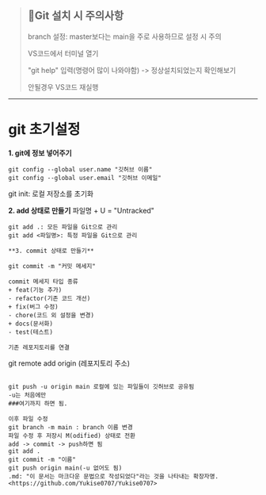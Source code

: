 > ## :rotating_light:Git 설치 시 주의사항
>
> branch 설정: master보다는 main을 주로 사용하므로 설정 시 주의
>
> VS코드에서 터미널 열기
>
> "git help" 입력(명령어 많이 나와야함) -> 정상설치되었는지 확인해보기
>
> 안될경우 VS코드 재실행

-------------------------------------------------------------------------------------------------------------------------

# git 초기설정
**1. git에 정보 넣어주기**
```
git config --global user.name "깃허브 이름"
git config --global user.email "깃허브 이메일"
```

git init: 로컬 저장소를 초기화

**2. add 상태로 만들기**
파일명 + U = "Untracked"
```
git add .: 모든 파일을 Git으로 관리
git add <파일명>: 특정 파일을 Git으로 관리

**3. commit 상태로 만들기**

git commit -m "커밋 메세지"

commit 메세지 타입 종류
+ feat(기능 추가)
- refactor(기존 코드 개선)
+ fix(버그 수정)
- chore(코드 외 설정을 변경)
+ docs(문서화)
- test(테스트)

기존 레포지토리를 연결
```
git remote add origin (레포지토리 주소)
```

git push -u origin main 로컬에 있는 파일들이 깃허브로 공유됨
-u는 처음에만
###여기까지 하면 됨.

이후 파일 수정
git branch -m main : branch 이름 변경
파일 수정 후 저장시 M(odified) 상태로 전환
add -> commit -> push하면 됨
git add .
git commit -m "이름"
git push origin main(-u 없어도 됨)
.md: "이 문서는 마크다운 문법으로 작성되었다"라는 것을 나타내는 확장자명. 
<https://github.com/Yukise0707/Yukise0707>